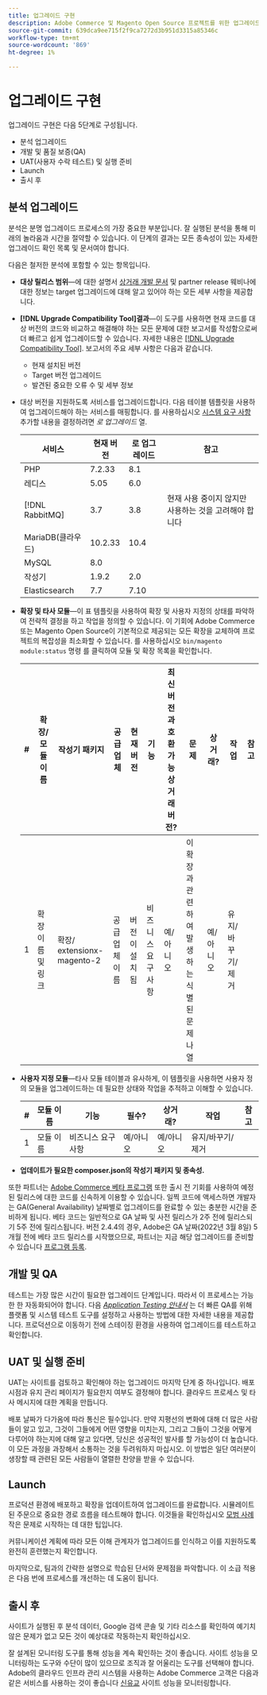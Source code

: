 ```yaml
---
title: 업그레이드 구현
description: Adobe Commerce 및 Magento Open Source 프로젝트를 위한 업그레이드 구현 단계의 다양한 방법에 대해 알아봅니다.
source-git-commit: 639dca9ee715f2f9ca7272d3b951d3315a85346c
workflow-type: tm+mt
source-wordcount: '869'
ht-degree: 1%

---
```



# 업그레이드 구현

업그레이드 구현은 다음 5단계로 구성됩니다.

- 분석 업그레이드
- 개발 및 품질 보증(QA)
- UAT(사용자 수락 테스트) 및 실행 준비
- Launch
- 출시 후

## 분석 업그레이드

분석은 분명 업그레이드 프로세스의 가장 중요한 부분입니다. 잘 실행된 분석을 통해 미래의 놀라움과 시간을 절약할 수 있습니다. 이 단계의 결과는 모든 종속성이 있는 자세한 업그레이드 확인 목록 및 문서여야 합니다.

다음은 철저한 분석에 포함할 수 있는 항목입니다.

- **대상 릴리스 범위**—에 대한 설명서 [상거래 개발 문서](https://devdocs.magento.com) 및 partner release 웨비나에 대한 정보는 target 업그레이드에 대해 알고 있어야 하는 모든 세부 사항을 제공합니다.

- **[!DNL Upgrade Compatibility Tool]결과**—이 도구를 사용하면 현재 코드를 대상 버전의 코드와 비교하고 해결해야 하는 모든 문제에 대한 보고서를 작성함으로써 더 빠르고 쉽게 업그레이드할 수 있습니다. 자세한 내용은 [[!DNL Upgrade Compatibility Tool]](../upgrade-compatibility-tool/overview.md). 보고서의 주요 세부 사항은 다음과 같습니다.

   - 현재 설치된 버전
   - Target 버전 업그레이드
   - 발견된 중요한 오류 수 및 세부 정보

- 대상 버전을 지원하도록 서비스를 업그레이드합니다. 다음 테이블 템플릿을 사용하여 업그레이드해야 하는 서비스를 매핑합니다. 를 사용하십시오 [시스템 요구 사항](../../installation/system-requirements.md) 추가할 내용을 결정하려면 _로 업그레이드_ 열.


   | 서비스 | 현재 버전 | 로 업그레이드 | 참고 |
   |-----------------|-----------------|------------|----------------------------------------------------------|
   | PHP | 7.2.33 | 8.1 |  |
   | 레디스 | 5.05 | 6.0 |  |
   | [!DNL RabbitMQ] | 3.7 | 3.8 | 현재 사용 중이지 않지만 사용하는 것을 고려해야 합니다 |
   | MariaDB(클라우드) | 10.2.33 | 10.4 |  |
   | MySQL | 8.0 |  |  |
   | 작성기 | 1.9.2 | 2.0 |  |
   | Elasticsearch | 7.7 | 7.10 |  |

- **확장 및 타사 모듈**—이 표 템플릿을 사용하여 확장 및 사용자 지정의 상태를 파악하여 전략적 결정을 하고 작업을 정의할 수 있습니다. 이 기회에 Adobe Commerce 또는 Magento Open Source이 기본적으로 제공되는 모든 확장을 교체하여 프로젝트의 복잡성을 최소화할 수 있습니다. 를 사용하십시오 `bin/magento module:status` 명령 를 클릭하여 모듈 및 확장 목록을 확인합니다.

   | # | 확장/<br>모듈 이름 | 작성기 패키지 | 공급업체 | 현재 버전 | 기능 | 최신 버전과 호환 가능<br>상거래 버전? | 문제 | 상거래? | 작업 | 참고 |
   |---|-----------------------------|------------------------------------|-------------|-------------------|-----------------------|---------------------------------------------|--------------------------------------------------|---------------------|-------------------------|-------|
   | 1 | 확장 이름 및 링크 | 확장/<br>extensionx-magento-2 | 공급업체 이름 | 버전이 설치됨 | 비즈니스 요구 사항 | 예/아니오 | 이 확장과 관련하여 발생하는 식별된 문제 나열 | 예/아니오 | 유지/바꾸기/<br>제거 |  |

- **사용자 지정 모듈**—타사 모듈 테이블과 유사하게, 이 템플릿을 사용하면 사용자 정의 모듈을 업그레이드하는 데 필요한 상태와 작업을 추적하고 이해할 수 있습니다.

   | # | 모듈 이름 | 기능 | 필수? | 상거래? | 작업 | 참고 |
   |---|--------------|-----------------------|-----------|---------------------|---------------------|-------|
   | 1 | 모듈 이름 | 비즈니스 요구 사항 | 예/아니오 | 예/아니오 | 유지/바꾸기/제거 |  |

- **업데이트가 필요한 composer.json의 작성기 패키지 및 종속성.**

또한 파트너는 [Adobe Commerce 베타 프로그램](https://devdocs.magento.com/release/beta-program.html) 또한 출시 전 기회를 사용하여 예정된 릴리스에 대한 코드를 신속하게 이용할 수 있습니다. 일찍 코드에 액세스하면 개발자는 GA(General Availability) 날짜별로 업그레이드를 완료할 수 있는 충분한 시간을 준비하게 됩니다. 베타 코드는 일반적으로 GA 날짜 및 사전 릴리스가 2주 전에 릴리스되기 5주 전에 릴리스됩니다. 버전 2.4.4의 경우, Adobe은 GA 날짜(2022년 3월 8일) 5개월 전에 베타 코드 릴리스를 시작했으므로, 파트너는 지금 해당 업그레이드를 준비할 수 있습니다 [프로그램 등록](https://community.magento.com/t5/Magento-DevBlog/BREAKING-NEWS-2-4-4-beta-releases-are-coming-soon/ba-p/484310).

## 개발 및 QA

테스트는 가장 많은 시간이 필요한 업그레이드 단계입니다. 따라서 이 프로세스는 가능한 한 자동화되어야 합니다. 다음 _[Application Testing 안내서](https://developer.adobe.com/commerce/testing/guide/)_ 는 더 빠른 QA를 위해 플랫폼 및 시스템 테스트 도구를 설정하고 사용하는 방법에 대한 자세한 내용을 제공합니다. 프로덕션으로 이동하기 전에 스테이징 환경을 사용하여 업그레이드를 테스트하고 확인합니다.

## UAT 및 실행 준비

UAT는 사이트를 검토하고 확인해야 하는 업그레이드 마지막 단계 중 하나입니다. 배포 시점과 유지 관리 페이지가 필요한지 여부도 결정해야 합니다. 클라우드 프로세스 및 타사 메시지에 대한 계획을 만듭니다.

배포 날짜가 다가옴에 따라 통신은 필수입니다. 만약 지평선의 변화에 대해 더 많은 사람들이 알고 있고, 그것이 그들에게 어떤 영향을 미치는지, 그리고 그들이 그것을 어떻게 다루어야 하는지에 대해 알고 있다면, 당신은 성공적인 발사를 할 가능성이 더 높습니다. 이 모든 과정을 과장해서 소통하는 것을 두려워하지 마십시오. 이 방법은 일단 여러분이 생장할 때 관련된 모든 사람들이 열렬한 찬양을 받을 수 있습니다.

## Launch

프로덕션 환경에 배포하고 확장을 업데이트하여 업그레이드를 완료합니다. 시뮬레이트된 주문으로 중요한 경로 흐름을 테스트해야 합니다. 이것들을 확인하십시오 [모범 사례](../prepare/best-practices.md) 작은 문제로 시작하는 데 대한 팁입니다.

커뮤니케이션 계획에 따라 모든 이해 관계자가 업그레이드를 인식하고 이를 지원하도록 완전히 훈련했는지 확인합니다.

마지막으로, 팀과의 간략한 설명으로 학습된 단서와 문제점을 파악합니다. 이 소급 적용은 다음 번에 프로세스를 개선하는 데 도움이 됩니다.

## 출시 후

사이트가 실행된 후 분석 데이터, Google 검색 콘솔 및 기타 리소스를 확인하여 예기치 않은 문제가 없고 모든 것이 예상대로 작동하는지 확인하십시오.

잘 설계된 모니터링 도구를 통해 성능을 계속 확인하는 것이 좋습니다. 사이트 성능을 모니터링하는 도구와 수단이 많이 있으므로 조직과 잘 어울리는 도구를 선택해야 합니다. Adobe의 클라우드 인프라 관리 시스템을 사용하는 Adobe Commerce 고객은 다음과 같은 서비스를 사용하는 것이 좋습니다 [신유교](https://devdocs.magento.com/cloud/project/new-relic.html) 사이트 성능을 모니터링합니다.

